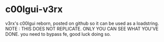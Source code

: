 # c00lgui-v3rx
v3rx's c00lgui reborn, posted on github so it can be used as a loadstring.
NOTE : THIS DOES NOT REPLICATE. ONLY YOU CAN SEE WHAT YOU'VE DONE.
you need to bypass fe, good luck doing so.
